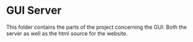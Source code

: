 # GUI Server

This folder contains the parts of the project concerning the GUI: Both the server as well as the html source for the website.
